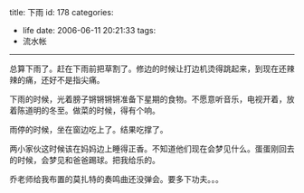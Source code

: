 title: 下雨
id: 178
categories:
  - life
date: 2006-06-11 20:21:33
tags:
  - 流水帐
---

总算下雨了。赶在下雨前把草割了。修边的时候让打边机烫得跳起来，到现在还辣辣的痛，还好不是指尖痛。

下雨的时候，光着膀子锵锵锵锵准备下星期的食物。不愿意听音乐，电视开着，放着陈道明的冬至。做菜的时候，得有个响。

雨停的时候，坐在窗边吃上了。结果吃撑了。

两小家伙这时候该在妈妈边上睡得正香。不知道他们现在会梦见什么。蛋蛋刚回去的时候，会梦见和爸爸踢球。把我给乐的。

乔老师给我布置的莫扎特的奏鸣曲还没弹会。要多下功夫。。。
